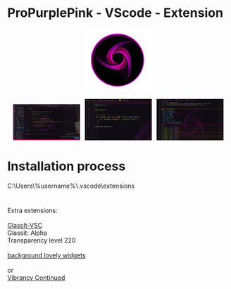 # ProPurplePink - VScode - Extension

<p align="center"><a href="#"><img width="30%" alt="ProPurplePink" src="images/icon.png" /></a></p>

<p align="center"><img width="30%" src="images/html.png" /> &nbsp; <img width="30%" src="images/js.png" /> &nbsp; <img width="30%" src="images/scss.png" /></p>

# Installation process
<p>
C:\Users\%username%\.vscode\extensions
</p>

#
<p>
  Extra extensions:
  <br>
  <br><a href="https://marketplace.visualstudio.com/items?itemName=s-nlf-fh.glassit">GlassIt-VSC</a>
  <br>Glassit: Alpha
  <br>Transparency level 220
  <br>
  <br><a href="https://marketplace.visualstudio.com/items?itemName=aladdin.aladdin-chewan-plugin">background lovely widgets</a>
  <br>
  <br>or
  <br><a href="https://marketplace.visualstudio.com/items?itemName=illixion.vscode-vibrancy-continued">Vibrancy Continued</a>
</p>
